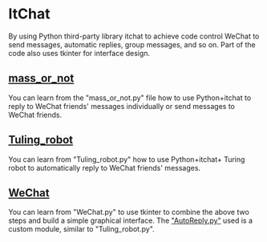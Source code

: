 # ItChat
By using Python third-party library itchat to achieve code control WeChat to send messages, automatic replies, group messages, and so on. Part of the code also uses tkinter for interface design.

## [mass_or_not](mass_or_not.py)
You can learn from the "mass_or_not.py" file how to use Python+itchat to reply to WeChat friends' messages individually or send messages to WeChat friends.

## [Tuling_robot](Tuling_robot.py)
You can learn from "Tuling_robot.py" how to use Python+itchat+ Turing robot to automatically reply to WeChat friends' messages.

## [WeChat](WeChat.py)
You can learn from "WeChat.py" to use tkinter to combine the above two steps and build a simple graphical interface.
The ["AutoReply.py"](AutoReply.py) used is a custom module, similar to "Tuling_robot.py".

